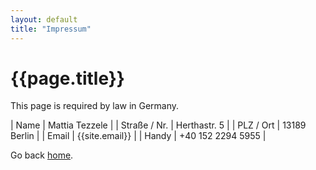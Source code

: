 ```yaml
---
layout: default
title: "Impressum"
---
```


# {{page.title}}

This page is required by law in Germany.

| Name          | Mattia Tezzele    |
| Straße / Nr.  | Herthastr. 5      |
| PLZ / Ort     | 13189 Berlin      |
| Email         | {{site.email}}    |
| Handy         | +40 152 2294 5955 |

Go back [home](/).
